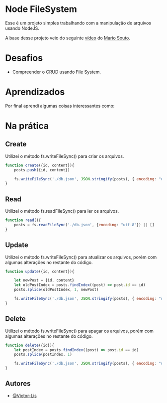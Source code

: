 
# Node FileSystem

Esse é um projeto simples trabalhando com a manipulação de arquivos usando NodeJS.

A base desse projeto veio do seguinte [vídeo](https://www.youtube.com/watch?v=dvd3pNYh7So) do [Mario Souto](github.com/omariosouto).
# Desafios

- Compreender o CRUD usando File System.
# Aprendizados

Por final aprendi algumas coisas interessantes como: 
# Na prática

## Create
Utilizei o método fs.writeFileSync() para criar os arquivos.
```js
function create({id, content}){
    posts.push({id, content})

    fs.writeFileSync('./db.json', JSON.stringify(posts), { encoding: "utf-8" })
}
```


## Read
Utilizei o método fs.readFileSync() para ler os arquivos.
```js
function read(){
    posts = fs.readFileSync('./db.json', {encoding: "utf-8"}) || []
}
```

## Update
Utilizei o método fs.writeFileSync() para atualizar os arquivos, porém com algumas alterações no restante do código.
```js
function update({id, content}){

    let newPost = {id, content}
    let oldPostIndex = posts.findIndex((post) => post.id == id)
    posts.splice(oldPostIndex, 1, newPost)

    fs.writeFileSync('./db.json', JSON.stringify(posts), { encoding: "utf-8" })
}
```

## Delete
Utilizei o método fs.writeFileSync() para apagar os arquivos, porém com algumas alterações no restante do código.
```js
function delete({id}){
    let postIndex = posts.findIndex((post) => post.id == id)
    posts.splice(postIndex, 1)

    fs.writeFileSync('./db.json', JSON.stringify(posts), { encoding: "utf-8" })
}
```

## Autores

- [@Victor-Lis](https://github.com/Victor-Lis)
